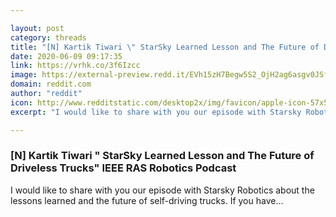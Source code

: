 ```yaml
---

layout: post
category: threads
title: "[N] Kartik Tiwari \" StarSky Learned Lesson and The Future of Driveless Trucks\" IEEE RAS Robotics Podcast"
date: 2020-06-09 09:17:35
link: https://vrhk.co/3f6Izcc
image: https://external-preview.redd.it/EVh15zH7Begw5S2_OjH2ag6asgv0JSfVZ3cn6oJArzU.jpg?width=500&height=261.780104712&auto=webp&crop=500:261.780104712,smart&s=0d305f4afe4a50ed233da133848f86cbde3e93c7
domain: reddit.com
author: "reddit"
icon: http://www.redditstatic.com/desktop2x/img/favicon/apple-icon-57x57.png
excerpt: "I would like to share with you our episode with Starsky Robotics about the lessons learned and the future of self-driving trucks. If you have..."

---
```


### [N] Kartik Tiwari " StarSky Learned Lesson and The Future of Driveless Trucks" IEEE RAS Robotics Podcast

I would like to share with you our episode with Starsky Robotics about the lessons learned and the future of self-driving trucks. If you have...